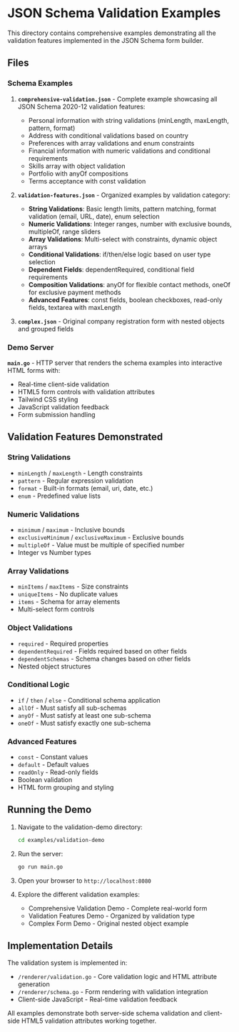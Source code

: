 # JSON Schema Validation Examples

This directory contains comprehensive examples demonstrating all the validation features implemented in the JSON Schema form builder.

## Files

### Schema Examples

1. **`comprehensive-validation.json`** - Complete example showcasing all JSON Schema 2020-12 validation features:
   - Personal information with string validations (minLength, maxLength, pattern, format)
   - Address with conditional validations based on country
   - Preferences with array validations and enum constraints
   - Financial information with numeric validations and conditional requirements
   - Skills array with object validation
   - Portfolio with anyOf compositions
   - Terms acceptance with const validation

2. **`validation-features.json`** - Organized examples by validation category:
   - **String Validations**: Basic length limits, pattern matching, format validation (email, URL, date), enum selection
   - **Numeric Validations**: Integer ranges, number with exclusive bounds, multipleOf, range sliders
   - **Array Validations**: Multi-select with constraints, dynamic object arrays
   - **Conditional Validations**: if/then/else logic based on user type selection
   - **Dependent Fields**: dependentRequired, conditional field requirements
   - **Composition Validations**: anyOf for flexible contact methods, oneOf for exclusive payment methods
   - **Advanced Features**: const fields, boolean checkboxes, read-only fields, textarea with maxLength

3. **`complex.json`** - Original company registration form with nested objects and grouped fields

### Demo Server

**`main.go`** - HTTP server that renders the schema examples into interactive HTML forms with:
- Real-time client-side validation
- HTML5 form controls with validation attributes
- Tailwind CSS styling
- JavaScript validation feedback
- Form submission handling

## Validation Features Demonstrated

### String Validations
- `minLength` / `maxLength` - Length constraints
- `pattern` - Regular expression validation
- `format` - Built-in formats (email, uri, date, etc.)
- `enum` - Predefined value lists

### Numeric Validations
- `minimum` / `maximum` - Inclusive bounds
- `exclusiveMinimum` / `exclusiveMaximum` - Exclusive bounds
- `multipleOf` - Value must be multiple of specified number
- Integer vs Number types

### Array Validations
- `minItems` / `maxItems` - Size constraints
- `uniqueItems` - No duplicate values
- `items` - Schema for array elements
- Multi-select form controls

### Object Validations
- `required` - Required properties
- `dependentRequired` - Fields required based on other fields
- `dependentSchemas` - Schema changes based on other fields
- Nested object structures

### Conditional Logic
- `if` / `then` / `else` - Conditional schema application
- `allOf` - Must satisfy all sub-schemas
- `anyOf` - Must satisfy at least one sub-schema
- `oneOf` - Must satisfy exactly one sub-schema

### Advanced Features
- `const` - Constant values
- `default` - Default values
- `readOnly` - Read-only fields
- Boolean validation
- HTML form grouping and styling

## Running the Demo

1. Navigate to the validation-demo directory:
   ```bash
   cd examples/validation-demo
   ```

2. Run the server:
   ```bash
   go run main.go
   ```

3. Open your browser to `http://localhost:8080`

4. Explore the different validation examples:
   - Comprehensive Validation Demo - Complete real-world form
   - Validation Features Demo - Organized by validation type
   - Complex Form Demo - Original nested object example

## Implementation Details

The validation system is implemented in:
- `/renderer/validation.go` - Core validation logic and HTML attribute generation
- `/renderer/schema.go` - Form rendering with validation integration
- Client-side JavaScript - Real-time validation feedback

All examples demonstrate both server-side schema validation and client-side HTML5 validation attributes working together.
